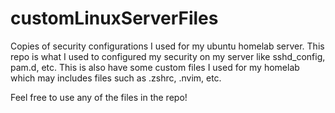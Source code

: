 # customLinuxServerFiles
Copies of security configurations I used for my ubuntu homelab server.
This repo is what I used to configured my security on my server like sshd_config, pam.d, etc.
This is also have some custom files I used for my homelab which may includes files such as .zshrc, .nvim, etc.

Feel free to use any of the files in the repo!

